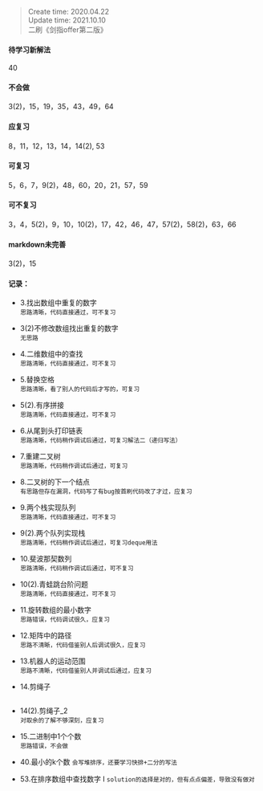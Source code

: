 > Create time: 2020.04.22  
> Update time: 2021.10.10    
> 二刷《剑指offer第二版》
#### 待学习新解法
40
#### 不会做
3(2)，15，19，35，43，49，64
#### 应复习
8，11，12，13，14，14(2), 53  
#### 可复习
5，6，7，9(2)，48，60，20，21，57，59
#### 可不复习
3，4，5(2)，9，10，10(2)，17，42，46，47，57(2)，58(2)，63，66
#### markdown未完善
3(2)，15



#### 记录：  
- 3.找出数组中重复的数字  
  ```思路清晰，代码直接通过，可不复习```
- 3(2)不修改数组找出重复的数字  
  ```无思路```
- 4.二维数组中的查找  
  ```思路清晰，代码直接通过，可不复习```
- 5.替换空格  
  ```思路清晰，看了别人的代码后才写的，可复习```
- 5(2).有序拼接  
  ```思路清晰，代码直接通过，可不复习```
- 6.从尾到头打印链表  
  ```思路清晰，代码稍作调试后通过，可复习解法二（递归写法）```
- 7.重建二叉树  
  ```思路清晰，代码稍作调试后通过，可复习``` 
- 8.二叉树的下一个结点  
  ```有思路但存在漏洞，代码写了有bug按首刷代码改了才过，应复习```
- 9.两个栈实现队列  
  ```思路清晰，代码直接通过，可不复习```
- 9(2).两个队列实现栈  
  ```思路清晰，代码稍作调试后通过，可复习deque用法```
- 10.斐波那契数列  
  ```思路清晰，代码稍作调试后通过，可不复习```
- 10(2).青蛙跳台阶问题  
  ```思路清晰，代码直接通过，可不复习```
- 11.旋转数组的最小数字  
  ```思路错误，代码调试很久，应复习```
- 12.矩阵中的路径  
  ```思路不清晰，代码借鉴别人后调试很久，应复习```
- 13.机器人的运动范围  
  ```思路不清晰，代码借鉴别人并调试后通过，应复习```
- 14.剪绳子  
  ```  ```
- 14(2).剪绳子_2  
  ```对取余的了解不够深刻，应复习```
- 15.二进制中1个个数  
  ```思路错误，不会做```

- 40.最小的k个数
  ```会写堆排序，还要学习快排+二分的写法```
- 53.在排序数组中查找数字 I
  ```solution的选择是对的，但有点点偏差，导致没有做对```